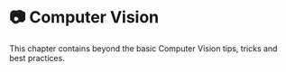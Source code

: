 # 📷 Computer Vision
This chapter contains beyond the basic Computer Vision tips, tricks and best practices.